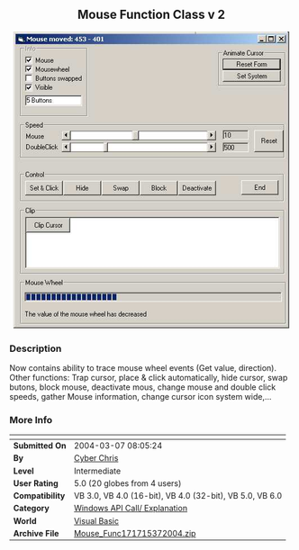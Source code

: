 ﻿<div align="center">

## Mouse Function Class v 2

<img src="PIC200437847476893.jpg">
</div>

### Description

Now contains ability to trace mouse wheel events (Get value, direction). Other functions: Trap cursor, place & click automatically, hide cursor, swap butons, block mouse, deactivate mous, change mouse and double click speeds, gather Mouse information, change cursor icon system wide,...
 
### More Info
 


<span>             |<span>
---                |---
**Submitted On**   |2004-03-07 08:05:24
**By**             |[Cyber Chris](https://github.com/Planet-Source-Code/PSCIndex/blob/master/ByAuthor/cyber-chris.md)
**Level**          |Intermediate
**User Rating**    |5.0 (20 globes from 4 users)
**Compatibility**  |VB 3\.0, VB 4\.0 \(16\-bit\), VB 4\.0 \(32\-bit\), VB 5\.0, VB 6\.0
**Category**       |[Windows API Call/ Explanation](https://github.com/Planet-Source-Code/PSCIndex/blob/master/ByCategory/windows-api-call-explanation__1-39.md)
**World**          |[Visual Basic](https://github.com/Planet-Source-Code/PSCIndex/blob/master/ByWorld/visual-basic.md)
**Archive File**   |[Mouse\_Func171715372004\.zip](https://github.com/Planet-Source-Code/cyber-chris-mouse-function-class-v-2__1-52199/archive/master.zip)








